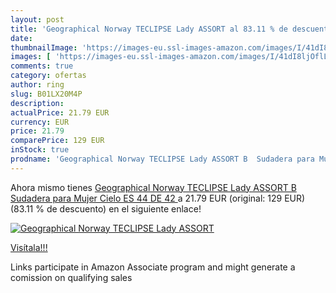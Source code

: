 ```yaml
---
layout: post
title: 'Geographical Norway TECLIPSE Lady ASSORT al 83.11 % de descuento'
date: 
thumbnailImage: 'https://images-eu.ssl-images-amazon.com/images/I/41dI8ljOflL._SL200_.jpg'
images: [ 'https://images-eu.ssl-images-amazon.com/images/I/41dI8ljOflL._SL200_.jpg' ]
comments: true
category: ofertas
author: ring
slug: B01LX20M4P
description:
actualPrice: 21.79 EUR
currency: EUR
price: 21.79
comparePrice: 129 EUR
inStock: true
prodname: 'Geographical Norway TECLIPSE Lady ASSORT B  Sudadera para Mujer  Cielo ES 44  DE 42 '
---
```


Ahora mismo tienes [Geographical Norway TECLIPSE Lady ASSORT B  Sudadera para Mujer  Cielo ES 44  DE 42 ](https://www.amazon.es/dp/B01LX20M4P/?tag=tolees-21) a 21.79 EUR (original: 129 EUR) (83.11 %  de descuento) en el siguiente enlace!

[![Geographical Norway TECLIPSE Lady ASSORT](https://images-eu.ssl-images-amazon.com/images/I/41dI8ljOflL._SL200_.jpg)](https://www.amazon.es/dp/B01LX20M4P/?tag=tolees-21)

[Visítala!!!](https://www.amazon.es/dp/B01LX20M4P/?tag=tolees-21)

Links participate in Amazon Associate program and might generate a comission on qualifying sales

